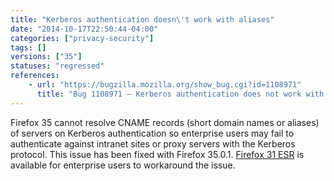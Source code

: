 ```yaml
---
title: "Kerberos authentication doesn\'t work with aliases"
date: "2014-10-17T22:50:44-04:00"
categories: ["privacy-security"]
tags: []
versions: ["35"]
statuses: "regressed"
references:
    - url: "https://bugzilla.mozilla.org/show_bug.cgi?id=1108971"
      title: "Bug 1108971 – Kerberos authentication does not work with alias"
---
```

Firefox 35 cannot resolve CNAME records (short domain names or aliases) of servers on Kerberos authentication so enterprise users may fail to authenticate against intranet sites or proxy servers with the Kerberos protocol. This issue has been fixed with Firefox 35.0.1. [Firefox 31 ESR](https://www.mozilla.org/firefox/organizations/) is available for enterprise users to workaround the issue.
